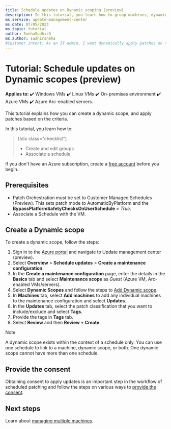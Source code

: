 ```yaml
---
title: Schedule updates on Dynamic scoping (preview).
description: In this tutorial, you learn how to group machines, dynamically apply the updates at scale.
ms.service: update-management-center
ms.date: 07/05/2023
ms.topic: tutorial 
author: SnehaSudhirG
ms.author: sudhirsneha
#Customer intent: As an IT admin, I want dynamically apply patches on the machines as per a schedule.
---
```


# Tutorial: Schedule updates on Dynamic scopes (preview)

**Applies to:** :heavy_check_mark: Windows VMs :heavy_check_mark: Linux VMs :heavy_check_mark: On-premises environment :heavy_check_mark: Azure VMs :heavy_check_mark: Azure Arc-enabled servers.
 
This tutorial explains how you can create a dynamic scope, and apply patches based on the criteria. 

In this tutorial, you learn how to:

> [!div class="checklist"]
> - Create and edit groups
> - Associate a schedule


If you don't have an Azure subscription, create a [free account](https://azure.microsoft.com/free/?WT.mc_id=A261C142F) before you begin.

## Prerequisites

- Patch Orchestration must be set to Customer Managed Schedules (Preview). This sets patch mode to AutomaticByPlatform and the **BypassPlatformSafetyChecksOnUserSchedule** = *True*.
- Associate a Schedule with the VM.

## Create a Dynamic scope

To create a dynamic scope, follow the steps:

1. Sign in to the [Azure portal](https://portal.azure.com) and navigate to Update management center (preview).
1. Select **Overview** > **Schedule updates** > **Create a maintenance configuration**.
1. In the **Create a maintenance configuration** page, enter the details in the **Basics** tab and select **Maintenance scope** as *Guest* (Azure VM, Arc-enabled VMs/servers).
1. Select **Dynamic Scopes** and follow the steps to [Add Dynamic scope](manage-dynamic-scoping.md#add-a-dynamic-scope-preview). 
1. In **Machines** tab, select **Add machines** to add any individual machines to the maintenance configuration and select **Updates**.
1. In the **Updates** tab, select the patch classification that you want to include/exclude and select **Tags**.
1. Provide the tags in **Tags** tab.
1. Select  **Review** and then **Review + Create**.

>[!NOTE]
> A dynamic scope exists within the context of a schedule only. You can use one schedule to link to a machine, dynamic scope, or both. One dynamic scope cannot have more than one schedule.

## Provide the consent
Obtaining consent to apply updates is an important step in the workflow of scheduled patching and follow the steps on various ways to [provide the consent](manage-dynamic-scoping.md#provide-consent-to-apply-updates).



## Next steps
Learn about [managing multiple machines](manage-multiple-machines.md).
 
